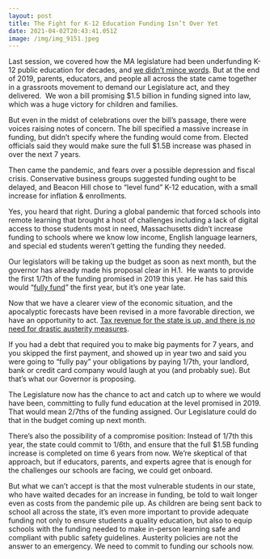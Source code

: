 ```yaml
---
layout: post
title: The Fight for K-12 Education Funding Isn’t Over Yet
date: 2021-04-02T20:43:41.051Z
image: /img/img_9151.jpeg
---
```

Last session, we covered how the MA legislature had been underfunding K-12 public education for decades, and [we didn’t mince words](https://actonmass.org/post/2019/07/18/massachusetts-revenue-tax-crisis). But at the end of 2019, parents, educators, and people all across the state came together in a grassroots movement to demand our Legislature act, and they delivered.  We won a bill promising $1.5 billion in funding signed into law, which was a huge victory for children and families.



But even in the midst of celebrations over the bill’s passage, there were voices raising notes of concern. The bill specified a massive increase in funding, but didn’t specify where the funding would come from. Elected officials said they would make sure the full $1.5B increase was phased in over the next 7 years.



Then came the pandemic, and fears over a possible depression and fiscal crisis. Conservative business groups suggested funding ought to be delayed, and Beacon Hill chose to “level fund” K-12 education, with a small increase for inflation & enrollments.



Yes, you heard that right. During a global pandemic that forced schools into remote learning that brought a host of challenges including a lack of digital access to those students most in need, Massachusetts didn’t increase funding to schools where we know low income, English language learners, and special ed students weren’t getting the funding they needed.



Our legislators will be taking up the budget as soon as next month, but the governor has already made his proposal clear in H.1.  He wants to provide the first 1/7th of the funding promised in 2019 this year. He has said this would “[fully fund](https://www.bostonherald.com/2021/01/22/charlie-baker-budget-proposal-will-fully-fund-student-opportunity-act/)” the first year, but it’s one year late.



Now that we have a clearer view of the economic situation, and the apocalyptic forecasts have been revised in a more favorable direction, we have an opportunity to act. [Tax revenue for the state is up, and there is no need for drastic austerity measures](https://www.wwlp.com/news/massachusetts/january-tax-haul-far-surpasses-pre-pandemic-receipts/#:~:text=Now%20seven%20months%20through%20fiscal,months%20of%20fiscal%20year%202020.).



If you had a debt that required you to make big payments for 7 years, and you skipped the first payment, and showed up in year two and said you were going to “fully pay” your obligations by paying 1/7th, your landlord, bank or credit card company would laugh at you (and probably sue). But that’s what our Governor is proposing.



The Legislature now has the chance to act and catch up to where we would have been, committing to fully fund education at the level promised in 2019. That would mean 2/7ths of the funding assigned. Our Legislature could do that in the budget coming up next month.



There’s also the possibility of a compromise position: Instead of 1/7th this year, the state could commit to 1/6th, and ensure that the full $1.5B funding increase is completed on time 6 years from now. We’re skeptical of that approach, but if educators, parents, and experts agree that is enough for the challenges our schools are facing, we could get onboard.



But what we can’t accept is that the most vulnerable students in our state, who have waited decades for an increase in funding, be told to wait longer even as costs from the pandemic pile up. As children are being sent back to school all across the state, it’s even more important to provide adequate funding not only to ensure students a quality education, but also to equip schools with the funding needed to make in-person learning safe and compliant with public safety guidelines. Austerity policies are not the answer to an emergency. We need to commit to funding our schools now.